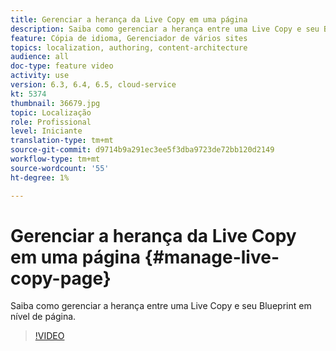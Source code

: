 ```yaml
---
title: Gerenciar a herança da Live Copy em uma página
description: Saiba como gerenciar a herança entre uma Live Copy e seu Blueprint em nível de página
feature: Cópia de idioma, Gerenciador de vários sites
topics: localization, authoring, content-architecture
audience: all
doc-type: feature video
activity: use
version: 6.3, 6.4, 6.5, cloud-service
kt: 5374
thumbnail: 36679.jpg
topic: Localização
role: Profissional
level: Iniciante
translation-type: tm+mt
source-git-commit: d9714b9a291ec3ee5f3dba9723de72bb120d2149
workflow-type: tm+mt
source-wordcount: '55'
ht-degree: 1%

---
```



# Gerenciar a herança da Live Copy em uma página {#manage-live-copy-page}

Saiba como gerenciar a herança entre uma Live Copy e seu Blueprint em nível de página.
>[!VIDEO](https://video.tv.adobe.com/v/36679?quality=12&learn=on)
